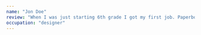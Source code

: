 ```yaml
---
name: "Jon Doe"
review: "When I was just starting 6th grade I got my first job. Paperboy! Boy, was I excited. At that time I had spent a lot of time actually playing the video official."
occupation: "designer"
---
```

